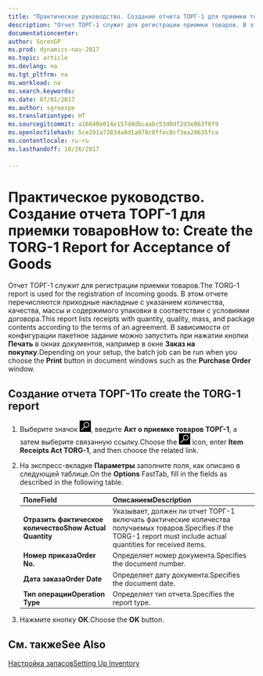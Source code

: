 ```yaml
---
title: "Практическое руководство. Создание отчета ТОРГ-1 для приемки товаров"
description: "Отчет ТОРГ-1 служит для регистрации приемки товаров. В этом отчете перечисляются приходные накладные с указанием количества, качества, массы и содержимого упаковки в соответствии с условиями договора."
documentationcenter: 
author: SorenGP
ms.prod: dynamics-nav-2017
ms.topic: article
ms.devlang: na
ms.tgt_pltfrm: na
ms.workload: na
ms.search.keywords: 
ms.date: 07/01/2017
ms.author: sgroespe
ms.translationtype: HT
ms.sourcegitcommit: a16640e014e157d4dbcaabc53d0df2d3e063f8f9
ms.openlocfilehash: 5ce291a73834a8d1a078c0ffec8cf3ea20635fca
ms.contentlocale: ru-ru
ms.lasthandoff: 10/26/2017

---
```

# <a name="how-to-create-the-torg-1-report-for-acceptance-of-goods"></a><span data-ttu-id="c33c0-104">Практическое руководство. Создание отчета ТОРГ-1 для приемки товаров</span><span class="sxs-lookup"><span data-stu-id="c33c0-104">How to: Create the TORG-1 Report for Acceptance of Goods</span></span>
<span data-ttu-id="c33c0-105">Отчет ТОРГ-1 служит для регистрации приемки товаров.</span><span class="sxs-lookup"><span data-stu-id="c33c0-105">The TORG-1 report is used for the registration of incoming goods.</span></span> <span data-ttu-id="c33c0-106">В этом отчете перечисляются приходные накладные с указанием количества, качества, массы и содержимого упаковки в соответствии с условиями договора.</span><span class="sxs-lookup"><span data-stu-id="c33c0-106">This report lists receipts with quantity, quality, mass, and package contents according to the terms of an agreement.</span></span> <span data-ttu-id="c33c0-107">В зависимости от конфигурации пакетное задание можно запустить при нажатии кнопки **Печать** в окнах документов, например в окне **Заказ на покупку**.</span><span class="sxs-lookup"><span data-stu-id="c33c0-107">Depending on your setup, the batch job can be run when you choose the **Print** button in document windows such as the **Purchase Order** window.</span></span>  

## <a name="to-create-the-torg-1-report"></a><span data-ttu-id="c33c0-108">Создание отчета ТОРГ-1</span><span class="sxs-lookup"><span data-stu-id="c33c0-108">To create the TORG-1 report</span></span>  

1.  <span data-ttu-id="c33c0-109">Выберите значок ![Поиск страницы или отчета](../../media/ui-search/search_small.png "Значок поиска страницы или отчета"), введите **Акт о приемке товаров ТОРГ-1**, а затем выберите связанную ссылку.</span><span class="sxs-lookup"><span data-stu-id="c33c0-109">Choose the ![Search for Page or Report](../../media/ui-search/search_small.png "Search for Page or Report icon") icon, enter **Item Receipts Act TORG-1**, and then choose the related link.</span></span>  
2.  <span data-ttu-id="c33c0-110">На экспресс-вкладке **Параметры** заполните поля, как описано в следующей таблице.</span><span class="sxs-lookup"><span data-stu-id="c33c0-110">On the **Options** FastTab, fill in the fields as described in the following table.</span></span>  

    |<span data-ttu-id="c33c0-111">Поле</span><span class="sxs-lookup"><span data-stu-id="c33c0-111">Field</span></span>|<span data-ttu-id="c33c0-112">Описанием</span><span class="sxs-lookup"><span data-stu-id="c33c0-112">Description</span></span>|  
    |---------------------------------|---------------------------------------|  
    |<span data-ttu-id="c33c0-113">**Отразить фактическое количество**</span><span class="sxs-lookup"><span data-stu-id="c33c0-113">**Show Actual Quantity**</span></span>|<span data-ttu-id="c33c0-114">Указывает, должен ли отчет ТОРГ-1 включать фактические количества получаемых товаров.</span><span class="sxs-lookup"><span data-stu-id="c33c0-114">Specifies if the TORG-1 report must include actual quantities for received items.</span></span>|  
    |<span data-ttu-id="c33c0-115">**Номер приказа**</span><span class="sxs-lookup"><span data-stu-id="c33c0-115">**Order No.**</span></span>|<span data-ttu-id="c33c0-116">Определяет номер документа.</span><span class="sxs-lookup"><span data-stu-id="c33c0-116">Specifies the document number.</span></span>|  
    |<span data-ttu-id="c33c0-117">**Дата заказа**</span><span class="sxs-lookup"><span data-stu-id="c33c0-117">**Order Date**</span></span>|<span data-ttu-id="c33c0-118">Определяет дату документа.</span><span class="sxs-lookup"><span data-stu-id="c33c0-118">Specifies the document date.</span></span>|  
    |<span data-ttu-id="c33c0-119">**Тип операции**</span><span class="sxs-lookup"><span data-stu-id="c33c0-119">**Operation Type**</span></span>|<span data-ttu-id="c33c0-120">Определяет тип отчета.</span><span class="sxs-lookup"><span data-stu-id="c33c0-120">Specifies the report type.</span></span>|  

3.  <span data-ttu-id="c33c0-121">Нажмите кнопку **ОК**.</span><span class="sxs-lookup"><span data-stu-id="c33c0-121">Choose the **OK** button.</span></span>  

## <a name="see-also"></a><span data-ttu-id="c33c0-122">См. также</span><span class="sxs-lookup"><span data-stu-id="c33c0-122">See Also</span></span>  
[<span data-ttu-id="c33c0-123">Настройка запасов</span><span class="sxs-lookup"><span data-stu-id="c33c0-123">Setting Up Inventory</span></span>](../../inventory-setup-inventory.md)

